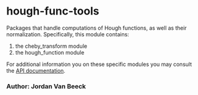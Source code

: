 # hough-func-tools

Packages that handle computations of Hough functions, as well as their normalization.
Specifically, this module contains:

1. the cheby_transform module
2. the hough_function module

For additional information you on these specific modules you may consult the [API documentation](https://jvb11.github.io/AESolver/overview_API/API_hough_func_tools/API_index.html).

### Author: Jordan Van Beeck
